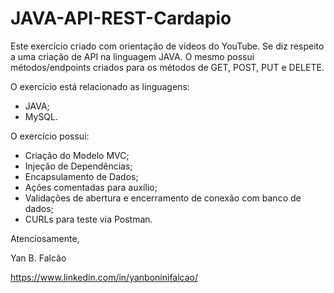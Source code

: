 # JAVA-API-REST-Cardapio

Este exercício criado com orientação de vídeos do YouTube. Se diz respeito a uma criação de API na linguagem JAVA. O mesmo possui métodos/endpoints criados para os métodos de GET, POST, PUT e DELETE.

O exercício está relacionado as linguagens:

- JAVA;
- MySQL.

O exercício possui:

- Criação do Modelo MVC;
- Injeção de Dependências;
- Encapsulamento de Dados;
- Ações comentadas para auxílio;
- Validações de abertura e encerramento de conexão com banco de dados;
- CURLs para teste via Postman.

Atenciosamente,

Yan B. Falcão

https://www.linkedin.com/in/yanboninifalcao/
